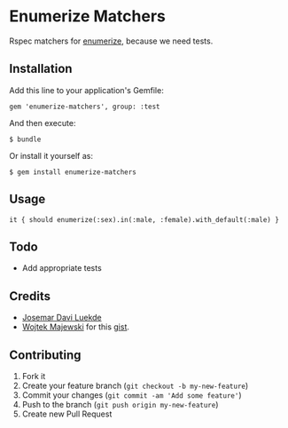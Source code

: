 # Enumerize Matchers

Rspec matchers for [enumerize](https://github.com/brainspec/enumerize), because we need tests.

## Installation

Add this line to your application's Gemfile:

    gem 'enumerize-matchers', group: :test

And then execute:

    $ bundle

Or install it yourself as:

    $ gem install enumerize-matchers

## Usage

```
it { should enumerize(:sex).in(:male, :female).with_default(:male) }
```

## Todo
 
- Add appropriate tests

## Credits

- [Josemar Davi Luekde](http://github.com/josemarluedke)
- [Wojtek Majewski](http://github.com/jumski) for this [gist](https://gist.github.com/jumski/2318858).

## Contributing

1. Fork it
2. Create your feature branch (`git checkout -b my-new-feature`)
3. Commit your changes (`git commit -am 'Add some feature'`)
4. Push to the branch (`git push origin my-new-feature`)
5. Create new Pull Request
